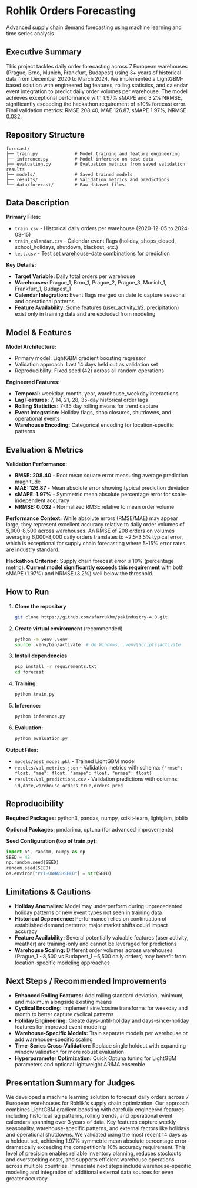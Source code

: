 # Rohlik Orders Forecasting
Advanced supply chain demand forecasting using machine learning and time series analysis

## Executive Summary

This project tackles daily order forecasting across 7 European warehouses (Prague, Brno, Munich, Frankfurt, Budapest) using 3+ years of historical data from December 2020 to March 2024. We implemented a LightGBM-based solution with engineered lag features, rolling statistics, and calendar event integration to predict daily order volumes per warehouse. The model achieves exceptional performance with 1.97% sMAPE and 3.2% NRMSE, significantly exceeding the hackathon requirement of ≤10% forecast error. Final validation metrics: RMSE 208.40, MAE 126.87, sMAPE 1.97%, NRMSE 0.032.

## Repository Structure

```
forecast/
├── train.py              # Model training and feature engineering
├── inference.py          # Model inference on test data
├── evaluation.py         # Evaluation metrics from saved validation results
├── models/               # Saved trained models
├── results/              # Validation metrics and predictions
└── data/forecast/        # Raw dataset files
```

## Data Description

**Primary Files:**
- `train.csv` - Historical daily orders per warehouse (2020-12-05 to 2024-03-15)
- `train_calendar.csv` - Calendar event flags (holiday, shops_closed, school_holidays, shutdown, blackout, etc.)
- `test.csv` - Test set warehouse-date combinations for prediction

**Key Details:**
- **Target Variable:** Daily total orders per warehouse
- **Warehouses:** Prague_1, Brno_1, Prague_2, Prague_3, Munich_1, Frankfurt_1, Budapest_1
- **Calendar Integration:** Event flags merged on date to capture seasonal and operational patterns
- **Feature Availability:** Some features (user_activity_1/2, precipitation) exist only in training data and are excluded from modeling

## Model & Features

**Model Architecture:**
- Primary model: LightGBM gradient boosting regressor
- Validation approach: Last 14 days held out as validation set
- Reproducibility: Fixed seed (42) across all random operations

**Engineered Features:**
- **Temporal:** weekday, month, year, warehouse_weekday interactions
- **Lag Features:** 7, 14, 21, 28, 35-day historical order lags
- **Rolling Statistics:** 7-35 day rolling means for trend capture
- **Event Integration:** Holiday flags, shop closures, shutdowns, and operational events
- **Warehouse Encoding:** Categorical encoding for location-specific patterns

## Evaluation & Metrics

**Validation Performance:**
- **RMSE: 208.40** - Root mean square error measuring average prediction magnitude
- **MAE: 126.87** - Mean absolute error showing typical prediction deviation  
- **sMAPE: 1.97%** - Symmetric mean absolute percentage error for scale-independent accuracy
- **NRMSE: 0.032** - Normalized RMSE relative to mean order volume

**Performance Context:** While absolute errors (RMSE/MAE) may appear large, they represent excellent accuracy relative to daily order volumes of 5,000-8,500 across warehouses. An RMSE of 208 orders on volumes averaging 6,000-8,000 daily orders translates to ~2.5-3.5% typical error, which is exceptional for supply chain forecasting where 5-15% error rates are industry standard.

**Hackathon Criterion:** Supply chain forecast error ≤ 10% (percentage metric). **Current model significantly exceeds this requirement** with both sMAPE (1.97%) and NRMSE (3.2%) well below the threshold.

## How to Run
1. **Clone the repository**
   
   ```bash
   git clone https://github.com/sfarrukhm/pakindustry-4.0.git
   ```

2. **Create virtual environment** (recommended)
   
   ```bash
   python -m venv .venv
   source .venv/bin/activate  # On Windows: .venv\Scripts\activate
   ```

3. **Install dependencies**
   
   ```bash
   pip install -r requirements.txt
   cd forecast
   ```

4. **Training:**
    ```bash
    python train.py
    ```

5. **Inference:**
    ```bash
    python inference.py
    ```

6. **Evaluation:**
    ```bash
    python evaluation.py
    ```

**Output Files:**
- `models/best_model.pkl` - Trained LightGBM model
- `results/val_metrics.json` - Validation metrics with schema: `{"rmse": float, "mae": float, "smape": float, "nrmse": float}`
- `results/val_predictions.csv` - Validation predictions with columns: `id,date,warehouse,orders_true,orders_pred`

## Reproducibility

**Required Packages:**
python3, pandas, numpy, scikit-learn, lightgbm, joblib

**Optional Packages:**
pmdarima, optuna (for advanced improvements)

**Seed Configuration (top of train.py):**
```python
import os, random, numpy as np
SEED = 42
np.random.seed(SEED)
random.seed(SEED)
os.environ["PYTHONHASHSEED"] = str(SEED)
```

## Limitations & Cautions

- **Holiday Anomalies:** Model may underperform during unprecedented holiday patterns or new event types not seen in training data
- **Historical Dependence:** Performance relies on continuation of established demand patterns; major market shifts could impact accuracy
- **Feature Availability:** Several potentially valuable features (user activity, weather) are training-only and cannot be leveraged for predictions
- **Warehouse Scaling:** Different order volumes across warehouses (Prague_1 ~8,500 vs Budapest_1 ~5,500 daily orders) may benefit from location-specific modeling approaches

## Next Steps / Recommended Improvements

- **Enhanced Rolling Features:** Add rolling standard deviation, minimum, and maximum alongside existing means
- **Cyclical Encoding:** Implement sine/cosine transforms for weekday and month to better capture cyclical patterns
- **Holiday Engineering:** Create days-until-holiday and days-since-holiday features for improved event modeling
- **Warehouse-Specific Models:** Train separate models per warehouse or add warehouse-specific scaling
- **Time-Series Cross-Validation:** Replace single holdout with expanding window validation for more robust evaluation
- **Hyperparameter Optimization:** Quick Optuna tuning for LightGBM parameters and optional lightweight ARIMA ensemble

## Presentation Summary for Judges

We developed a machine learning solution to forecast daily orders across 7 European warehouses for Rohlik's supply chain optimization. Our approach combines LightGBM gradient boosting with carefully engineered features including historical lag patterns, rolling trends, and operational event calendars spanning over 3 years of data. Key features capture weekly seasonality, warehouse-specific patterns, and external factors like holidays and operational shutdowns. We validated using the most recent 14 days as a holdout set, achieving 1.97% symmetric mean absolute percentage error - dramatically exceeding the competition's 10% accuracy requirement. This level of precision enables reliable inventory planning, reduces stockouts and overstocking costs, and supports efficient warehouse operations across multiple countries. Immediate next steps include warehouse-specific modeling and integration of additional external data sources for even greater accuracy.
